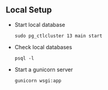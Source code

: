 ## Local Setup
- Start local database

    `sudo pg_ctlcluster 13 main start`

- Check local databases
  
    `psql -l`

- Start a gunicorn server

    `gunicorn wsgi:app`

